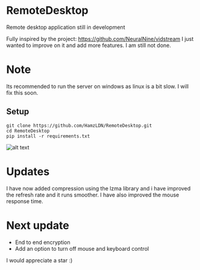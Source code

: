 # RemoteDesktop
Remote desktop application still in development

Fully inspired by the project: https://github.com/NeuralNine/vidstream
I just wanted to improve on it and add more features. I am still not done.

# Note
Its recommended to run the server on windows as linux is a bit slow. I will fix this soon.

## Setup
```
git clone https://github.com/HamzLDN/RemoteDesktop.git
cd RemoteDesktop
pip install -r requirements.txt
```

![alt text](https://github.com/HamzLDN/RemoteDesktop/blob/main/Diagram.png)

# Updates
I have now added compression using the lzma library and i have improved the refresh rate and it runs smoother.
I have also improved the mouse response time.

# Next update
- End to end encryption
- Add an option to turn off mouse and keyboard control

I would appreciate a star :)
